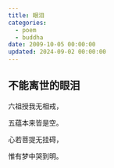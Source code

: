 ```yaml
---
title: 眼泪
categories:
  - poem
  - buddha
date: 2009-10-05 00:00:00
updated: 2024-09-02 00:00:00
---
```


## 不能离世的眼泪 ##

六祖授我无相戒，

五蕴本来皆是空。

心若菩提无挂碍，

惟有梦中哭到明。
